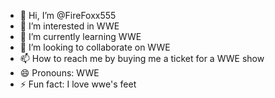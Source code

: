 - 👋 Hi, I’m @FireFoxx555
- 👀 I’m interested in WWE
- 🌱 I’m currently learning WWE
- 💞️ I’m looking to collaborate on WWE
- 📫 How to reach me by buying me a ticket for a WWE show
- 😄 Pronouns: WWE
- ⚡ Fun fact: I love wwe's feet

<!---
FireFoxx555/FireFoxx555 is a ✨ special ✨ repository because its `README.md` (this file) appears on your GitHub profile.
You can click the Preview link to take a look at your changes.
--->
